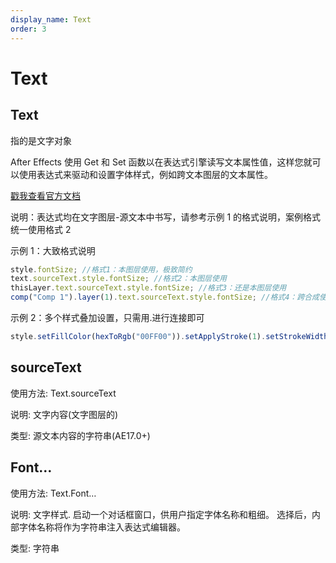 ```yaml
---
display_name: Text
order: 3
---
```


# Text

## Text

指的是文字对象

After Effects 使用 Get 和 Set 函数以在表达式引擎读写文本属性值，这样您就可以使用表达式来驱动和设置字体样式，例如跨文本图层的文本属性。

[戳我查看官方文档](https://helpx.adobe.com/cn/after-effects/using/expressions-text-properties.html#%E5%85%B6%E4%BB%96%E8%A6%81%E7%82%B9)

说明：表达式均在文字图层-源文本中书写，请参考示例 1 的格式说明，案例格式统一使用格式 2

示例 1：大致格式说明

```javascript
style.fontSize; //格式1：本图层使用，极致简约
text.sourceText.style.fontSize; //格式2：本图层使用
thisLayer.text.sourceText.style.fontSize; //格式3：还是本图层使用
comp("Comp 1").layer(1).text.sourceText.style.fontSize; //格式4：跨合成使用
```

示例 2：多个样式叠加设置，只需用.进行连接即可

```javascript
style.setFillColor(hexToRgb("00FF00")).setApplyStroke(1).setStrokeWidth(5).setStrokeColor([1, 0, 0]).setFontSize(200); //设置以上5种样式
```

## sourceText

使用方法: Text.sourceText

说明: 文字内容(文字图层的)

类型: 源文本内容的字符串(AE17.0+)

## Font…

使用方法: Text.Font…

说明: 文字样式. 启动一个对话框窗口，供用户指定字体名称和粗细。 选择后，内部字体名称将作为字符串注入表达式编辑器。

类型: 字符串
